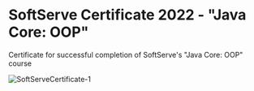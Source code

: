 # SoftServe Certificate 2022 - "Java Core: OOP"
Certificate for successful completion of SoftServe's "Java Core: OOP" course

![SoftServeCertificate-1](https://user-images.githubusercontent.com/54890382/189976038-40c959ce-93b8-430f-ba80-dec9b02f5d83.png)
